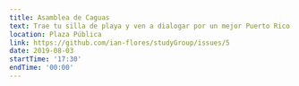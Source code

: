 ```yaml
---
title: Asamblea de Caguas
text: Trae tu silla de playa y ven a dialogar por un mejor Puerto Rico.
location: Plaza Pública
link: https://github.com/ian-flores/studyGroup/issues/5
date: 2019-08-03
startTime: '17:30'
endTime: '00:00'
---
```

